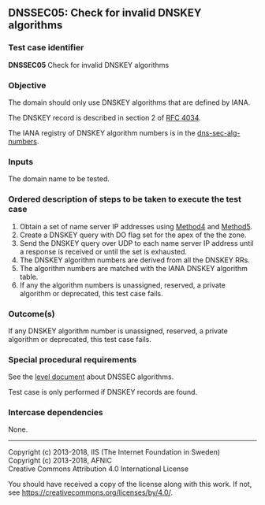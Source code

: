 ## DNSSEC05: Check for invalid DNSKEY algorithms

### Test case identifier
**DNSSEC05** Check for invalid DNSKEY algorithms

### Objective

The domain should only use DNSKEY algorithms that are defined by IANA.

The DNSKEY record is described in section 2 of [RFC 4034](
https://tools.ietf.org/html/rfc4034#section-2).

The IANA registry of DNSKEY algorithm numbers is in the [dns-sec-alg-numbers](
https://www.iana.org/assignments/dns-sec-alg-numbers/dns-sec-alg-numbers.xml).

### Inputs

The domain name to be tested.

### Ordered description of steps to be taken to execute the test case

1. Obtain a set of name server IP addresses using [Method4] and [Method5].
2. Create a DNSKEY query with DO flag set for the apex of the the zone.
3. Send the DNSKEY query over UDP to each name server IP address until
   a response is received or until the set is exhausted.
4. The DNSKEY algorithm numbers are derived from all the DNSKEY RRs.
5. The algorithm numbers are matched with the IANA DNSKEY algorithm table.
6. If any the algorithm numbers is unassigned, reserved, a private algorithm
   or deprecated, this test case fails.

### Outcome(s)

If any DNSKEY algorithm number is unassigned, reserved, a private algorithm
or deprecated, this test case fails.

### Special procedural requirements

See the [level document](README.md) about DNSSEC algorithms.

Test case is only performed if DNSKEY records are found.

### Intercase dependencies

None.

-------
[Method4]: ../Methods.md#method-4-obtain-glue-address-records-from-parent
[Method5]: ../Methods.md#method-5-obtain-the-name-server-address-records-from-child

Copyright (c) 2013-2018, IIS (The Internet Foundation in Sweden)  
Copyright (c) 2013-2018, AFNIC  
Creative Commons Attribution 4.0 International License

You should have received a copy of the license along with this
work.  If not, see <https://creativecommons.org/licenses/by/4.0/>.
